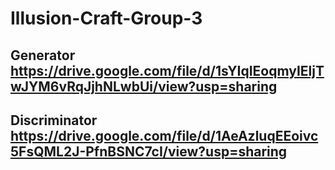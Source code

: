 # Illusion-Craft-Group-3

## Generator https://drive.google.com/file/d/1sYIqIEoqmyIEljTwJYM6vRqJjhNLwbUi/view?usp=sharing

## Discriminator https://drive.google.com/file/d/1AeAzluqEEoivc5FsQML2J-PfnBSNC7cI/view?usp=sharing
